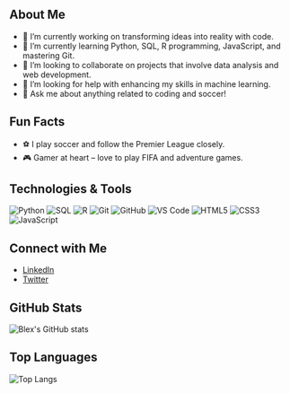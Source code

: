 ## About Me

- 🔭 I’m currently working on transforming ideas into reality with code.
- 🌱 I’m currently learning Python, SQL, R programming, JavaScript, and mastering Git.
- 👯 I’m looking to collaborate on projects that involve data analysis and web development.
- 🤔 I’m looking for help with enhancing my skills in machine learning.
- 💬 Ask me about anything related to coding and soccer!

## Fun Facts

- ⚽ I play soccer and follow the Premier League closely.
- 🎮 Gamer at heart – love to play FIFA and adventure games.

## Technologies & Tools

![Python](https://img.shields.io/badge/Python-3776AB?style=flat-square&logo=python&logoColor=white)
![SQL](https://img.shields.io/badge/SQL-4479A1?style=flat-square&logo=postgresql&logoColor=white)
![R](https://img.shields.io/badge/R-276DC3?style=flat-square&logo=r&logoColor=white)
![Git](https://img.shields.io/badge/Git-F05032?style=flat-square&logo=git&logoColor=white)
![GitHub](https://img.shields.io/badge/GitHub-181717?style=flat-square&logo=github&logoColor=white)
![VS Code](https://img.shields.io/badge/VS%20Code-007ACC?style=flat-square&logo=visual-studio-code&logoColor=white)
![HTML5](https://img.shields.io/badge/HTML5-E34F26?style=flat-square&logo=html5&logoColor=white)
![CSS3](https://img.shields.io/badge/CSS3-1572B6?style=flat-square&logo=css3&logoColor=white)
![JavaScript](https://img.shields.io/badge/JavaScript-F7DF1E?style=flat-square&logo=javascript&logoColor=black)

## Connect with Me

- [LinkedIn](https://www.linkedin.com)
- [Twitter](https://www.twitter.com)

## GitHub Stats

![Blex's GitHub stats](https://github-readme-stats.vercel.app/api?username=BlexOlonde&show_icons=true&count_private=true&hide_title=true)

## Top Languages

![Top Langs](https://github-readme-stats.vercel.app/api/top-langs/?username=BlexOlonde&layout=compact)


